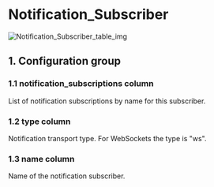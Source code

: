 # Notification_Subscriber

![Notification_Subscriber_table_img](http://www.plantuml.com/plantuml/img/3Sn13a0m4030Ur-nSIBn114lSC1TjhLgerhfRa_Yxym3PX35hEKAvaPteYUeffGK5hI1f8B7mCy5584nAU_iK3d5TIvMN6PB6ReEwgKDx0_rcIWsqFVcDGF5xOy_)

## 1. Configuration group

### 1.1 notification_subscriptions column

List of notification subscriptions by name for this subscriber.

### 1.2 type column

Notification transport type. For WebSockets the type is "ws".

### 1.3 name column

Name of the notification subscriber.

